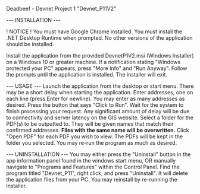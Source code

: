 Deadbeef - Devnet Project 1 "Devnet_P11V2"

--- INSTALLATION ---

! NOTICE ! 
You must have Google Chrome installed.
You must install the .NET Desktop Runtime when prompted.
No other versions of the application should be installed.

Install the application from the provided DevnetP1V2.msi (Windows Installer) on a Windows 10 or greater machine. 
If a notification stating "Windows protected your PC" appears, press "More Info" and "Run Anyway". 
Follow the prompts until the application is installed. The installer will exit.

--- USAGE ---
Launch the application from the desktop or start menu. There may be a short delay when starting the application.
Enter addresses, one on each line (press Enter for newline). You may enter as many addresses as desired.
Press the button that says "Click to Run".
Wait for the system to finish processing your request. Any significant amount of delay will be due to connectivity and server latency on the GIS website.
Select a folder for the PDF(s) to be outputted to. They will be given names that match their confirmed addresses. **Files with the same name will be overwritten.**
Click "Open PDF" for each PDF you wish to view. The PDFs will be kept in the folder you selected.
You may re-run the program as much as desired.

--- UNINSTALLATION ---
You may either press the "Uninstall" button in the app information panel found in the windows start menu, OR manually navigate to "Programs and Features" within the Control Panel.
Find the program titled "Devnet_P11", right click, and press "Uninstall". It will delete the application files from your PC. You may reinstall by re-running the installer.
